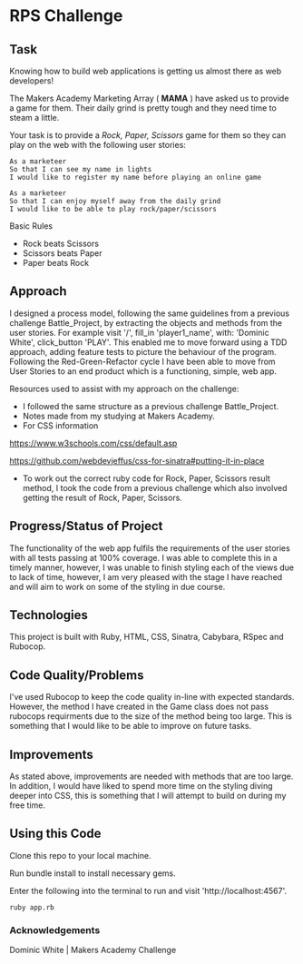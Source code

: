 # RPS Challenge

## Task

Knowing how to build web applications is getting us almost there as web developers!

The Makers Academy Marketing Array ( **MAMA** ) have asked us to provide a game for them. Their daily grind is pretty tough and they need time to steam a little.

Your task is to provide a _Rock, Paper, Scissors_ game for them so they can play on the web with the following user stories:

```
As a marketeer
So that I can see my name in lights
I would like to register my name before playing an online game

As a marketeer
So that I can enjoy myself away from the daily grind
I would like to be able to play rock/paper/scissors
```

Basic Rules

- Rock beats Scissors
- Scissors beats Paper
- Paper beats Rock

## Approach
I designed a process model, following the same guidelines from a previous challenge Battle_Project, by extracting the objects and methods from the user stories. For example visit '/', fill_in 'player1_name', with: 'Dominic White', click_button 'PLAY'. This enabled me to move forward using a TDD approach, adding feature tests to picture the behaviour of the program. Following the Red-Green-Refactor cycle I have been able to move from User Stories to an end product which is a functioning, simple, web app.

Resources used to assist with my approach on the challenge:
* I followed the same structure as a previous challenge Battle_Project.
* Notes made from my studying at Makers Academy.
* For CSS information 

 https://www.w3schools.com/css/default.asp
 
 https://github.com/webdevjeffus/css-for-sinatra#putting-it-in-place

* To work out the correct ruby code for Rock, Paper, Scissors result method, I took the code from a previous challenge which also involved getting the result of Rock, Paper, Scissors.

## Progress/Status of Project
The functionality of the web app fulfils the requirements of the user stories with all tests passing at 100% coverage. I was able to complete this in a timely manner, however, I was unable to finish styling each of the views due to lack of time, however, I am very pleased with the stage I have reached and will aim to work on some of the styling in due course. 

## Technologies
This project is built with Ruby, HTML, CSS, Sinatra, Cabybara, RSpec and Rubocop.

## Code Quality/Problems
I've used Rubocop to keep the code quality in-line with expected standards. However, the method I have created in the Game class does not pass rubocops requirments due to the size of the method being too large. This is something that I would like to be able to improve on future tasks.

## Improvements
As stated above, improvements are needed with methods that are too large. In addition, I would have liked to spend more time on the styling diving deeper into CSS, this is something that I will attempt to build on during my free time.

## Using this Code
Clone this repo to your local machine.

Run bundle install to install necessary gems.

Enter the following into the terminal to run and visit 'http://localhost:4567'.

```
ruby app.rb
```

### Acknowledgements

Dominic White |
Makers Academy Challenge
